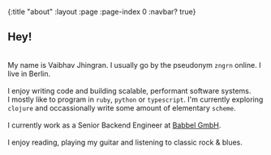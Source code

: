 {:title "about"
 :layout :page
 :page-index 0
 :navbar? true}

## Hey!
&nbsp;  
My name is Vaibhav Jhingran. I usually go by the pseudonym ```zngrn``` online. I live in Berlin.
&nbsp;  
&nbsp;  
I enjoy writing code and building scalable, performant software systems.
&nbsp;  
I mostly like to program in ```ruby```, ```python``` or ```typescript```. I'm currently exploring ```clojure``` and occassionally write some amount of elementary ```scheme```.
&nbsp;  
&nbsp;  
I currently work as a Senior Backend Engineer at [Babbel GmbH](https://babbel.com).
&nbsp;  
&nbsp;  
I enjoy reading, playing my guitar and listening to classic rock & blues.
